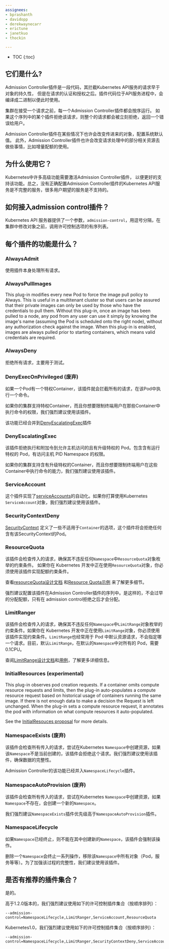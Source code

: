 ```yaml
---
assignees:
- bprashanth
- davidopp
- derekwaynecarr
- erictune
- janetkuo
- thockin

---
```


* TOC
{:toc}

## 它们是什么?

Admission Controller插件是一段代码，其拦截Kubernetes API服务的请求早于对象的持久性，
但是在请求的认证和授权之后。插件代码位于API服务进程中，会编译成二进制以便此时使用。

集群在接受一个请求之前，每一个Admission Controller插件都会按序运行。
如果这个序列中的某个插件拒绝该请求，则整个的请求都会被立刻拒绝，返回一个错误给用户。

Admission Controller插件在某些情况下也许会改变传进来的对象，配置系统默认值。
此外，Admission Controller插件也许会改变请求处理中的部分相关资源去做些事情，比如增量配额的使用。

## 为什么使用它？

Kubernetes中许多高级功能需要激活Admission Controller插件，
以便更好的支持该功能。总之，没有正确配置Admission Controller插件的Kubernetes API服务是不完整的服务，很多用户期望的服务是不支持的。

## 如何接入admission control插件？

Kubernetes API 服务器提供了一个参数，`admission-control`，用逗号分隔，在集群中修改对象之前，调用许可控制选项的有序列表。

## 每个插件的功能是什么？

### AlwaysAdmit

使用插件本身处理所有请求。

### AlwaysPullImages

This plug-in modifies every new Pod to force the image pull policy to Always. This is useful in a
multitenant cluster so that users can be assured that their private images can only be used by those
who have the credentials to pull them. Without this plug-in, once an image has been pulled to a
node, any pod from any user can use it simply by knowing the image's name (assuming the Pod is
scheduled onto the right node), without any authorization check against the image. When this plug-in
is enabled, images are always pulled prior to starting containers, which means valid credentials are
required.

### AlwaysDeny

拒绝所有请求，主要用于测试。

### DenyExecOnPrivileged (废弃)

如果一个Pod有一个特权Container，该插件就会拦截所有的请求，在该Pod中执行一个命令。

如果你的集群支持特权Container，而且你想要限制终端用户在那些Container中执行命令的权限，我们强烈建议使用该插件。

该功能已经合并到[DenyEscalatingExec](#denyescalatingexec)插件

### DenyEscalatingExec

该插件拒绝执行和附加令到允许主机访问的且有升级特权的 Pod。包含含有运行特权的 Pod，有访问主机 PID Namespace 的权限。

如果你的集群支持含有升级特权的Container，而且你想要限制终端用户在这些Container中执行命令的能力，我们强烈建议使用该插件。

### ServiceAccount

这个插件实现了[serviceAccounts](/docs/user-guide/service-accounts)的自动化。如果你打算使用Kubernetes `ServiceAccount`对象，我们强烈建议使用该插件。

### SecurityContextDeny

[SecurityContext](/docs/user-guide/security-context) 定义了一些不适用于`Container`的选项，这个插件将会拒绝任何含有该SecurityContext的Pod。

### ResourceQuota

该插件会检查传入的请求，确保其不违反任何`Namespace`中`ResourceQuota`对象枚举的约束条件。
如果你在 Kubernetes 开发中正在使用`ResourceQuota`对象，你必须使用该插件实现配额约束条件。

查看[resourceQuota设计文档](https://github.com/kubernetes/kubernetes/blob/{{page.githubbranch}}/docs/design/admission_control_resource_quota.md) 和[Resource Quota示例](/docs/admin/resourcequota/) 来了解更多细节。

强烈建议配置该插件在Admission Controller插件的序列中。是这样的，不会过早的分配配额，只有在 admission control拒绝之后才会分配。

### LimitRanger

该插件会检查传入的请求，确保其不违反任何`Namespace`中`LimitRange`对象枚举的约束条件。如果你在 Kubernetes 开发中正在使用`LimitRange`对象，你必须使用该插件实现约束条件。`LimitRange`也经常用于 Pod 中默认资源请求，不会指定哪一个请求。目前，默认`LimitRange`，在默认的`Namespace`中对所有的 Pod，需要 0.1CPU。

查阅[LimitRange设计文档](https://github.com/kubernetes/kubernetes/blob/{{page.githubbranch}}/docs/design/admission_control_limit_range.md)和[用例](/docs/admin/limitrange/)，了解更多详细信息。

### InitialResources (experimental)

This plug-in observes pod creation requests. If a container omits compute resource requests and limits,
then the plug-in auto-populates a compute resource request based on historical usage of containers running the same image.
If there is not enough data to make a decision the Request is left unchanged.
When the plug-in sets a compute resource request, it annotates the pod with information on what compute resources it auto-populated.

See the [InitialResouces proposal](https://github.com/kubernetes/kubernetes/blob/{{page.githubbranch}}/docs/proposals/initial-resources.md) for more details.

### NamespaceExists (废弃)

该插件会检查所有传入的请求，尝试在Kubernetes `Namespace`中创建资源，如果该`Namespace`不是当前创建的，该插件会拒绝这个请求。我们强烈建议使用该插件，确保数据的完整性。

Admission Controller的该功能已经并入`NamespaceLifecycle`插件。

### NamespaceAutoProvision (废弃)

该插件会检查所有传入的请求，尝试在Kubernetes `Namespace`中创建资源，如果`Namespace`不存在，会创建一个新的`Namespace`。

我们强烈建议`NamespaceExists`插件优先级高于`NamespaceAutoProvision`插件。

### NamespaceLifecycle

如果`Namespace`已经终止，则不能在其中创建新的`Namespace`，该插件会强制该操作。

删除一个`Namespace`会终止一系列操作，移除该`Namespace`中所有对象（Pod，服务等等）。为了加强该过程的完整性，我们建议使用该插件。

## 是否有推荐的插件集合？

是的。

高于1.2.0版本的，我们强烈建议使用如下的许可控制插件集合（按顺序排列）：

```shell
--admission-control=NamespaceLifecycle,LimitRanger,ServiceAccount,ResourceQuota
```

Kubernetes1.0，我们强烈建议使用如下的许可控制插件集合（按顺序排列）：

```shell
--admission-control=NamespaceLifecycle,LimitRanger,SecurityContextDeny,ServiceAccount,PersistentVolumeLabel,ResourceQuota
```
